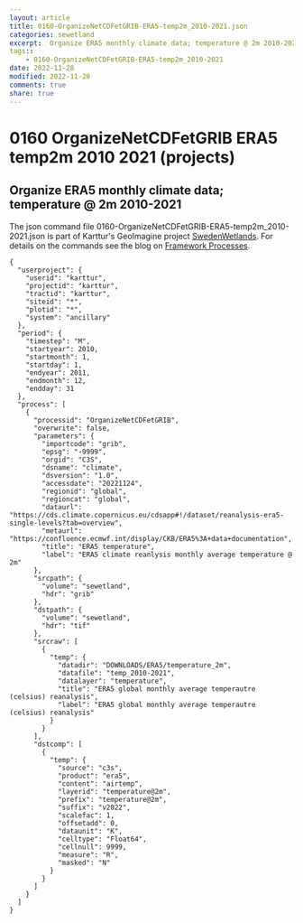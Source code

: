 ```yaml
---
layout: article
title: 0160-OrganizeNetCDFetGRIB-ERA5-temp2m_2010-2021.json
categories: sewetland
excerpt:  Organize ERA5 monthly climate data; temperature @ 2m 2010-2021 
tags:: 
    - 0160-OrganizeNetCDFetGRIB-ERA5-temp2m_2010-2021
date: 2022-11-28
modified: 2022-11-28
comments: true
share: true
---
```


# 0160 OrganizeNetCDFetGRIB ERA5 temp2m 2010 2021 (projects)

##  Organize ERA5 monthly climate data; temperature @ 2m 2010-2021 

The json command file <span class='file'>0160-OrganizeNetCDFetGRIB-ERA5-temp2m_2010-2021.json</span> is part of Karttur's GeoImagine project [<span class='project'>SwedenWetlands</span>](https://karttur.github.io/geoimagine03-proj-wetland-se/index.html). For details on the commands see the blog on [Framework Processes](https://karttur.github.io/geoimagine03-docs-procpack/).

```
{
  "userproject": {
    "userid": "karttur",
    "projectid": "karttur",
    "tractid": "karttur",
    "siteid": "*",
    "plotid": "*",
    "system": "ancillary"
  },
  "period": {
    "timestep": "M",
    "startyear": 2010,
    "startmonth": 1,
    "startday": 1,
    "endyear": 2011,
    "endmonth": 12,
    "endday": 31
  },
  "process": [
    {
      "processid": "OrganizeNetCDFetGRIB",
      "overwrite": false,
      "parameters": {
        "importcode": "grib",
        "epsg": "-9999",
        "orgid": "C3S",
        "dsname": "climate",
        "dsversion": "1.0",
        "accessdate": "20221124",
        "regionid": "global",
        "regioncat": "global",
        "dataurl": "https://cds.climate.copernicus.eu/cdsapp#!/dataset/reanalysis-era5-single-levels?tab=overview",
        "metaurl": "https://confluence.ecmwf.int/display/CKB/ERA5%3A+data+documentation",
        "title": "ERA5 temperature",
        "label": "ERA5 climate reanlysis monthly average temperature @ 2m"
      },
      "srcpath": {
        "volume": "sewetland",
        "hdr": "grib"
      },
      "dstpath": {
        "volume": "sewetland",
        "hdr": "tif"
      },
      "srcraw": [
        {
          "temp": {
            "datadir": "DOWNLOADS/ERA5/temperature_2m",
            "datafile": "temp_2010-2021",
            "datalayer": "temperature",
            "title": "ERA5 global monthly average temperautre (celsius) reanalysis",
            "label": "ERA5 global monthly average temperautre (celsius) reanalysis"
          }
        }
      ],
      "dstcomp": [
        {
          "temp": {
            "source": "c3s",
            "product": "era5",
            "content": "airtemp",
            "layerid": "temperature@2m",
            "prefix": "temperature@2m",
            "suffix": "v2022",
            "scalefac": 1,
            "offsetadd": 0,
            "dataunit": "K",
            "celltype": "Float64",
            "cellnull": 9999,
            "measure": "R",
            "masked": "N"
          }
        }
      ]
    }
  ]
}
```
